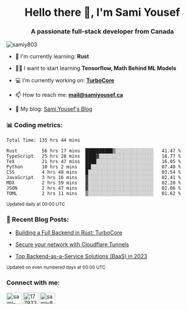 <h1 align="center">Hello there 👋, I'm Sami Yousef</h1>
<h3 align="center">A passionate full-stack developer from Canada</h3>

<p align="left"> <img src="https://komarev.com/ghpvc/?username=samiy803&label=Profile%20views&color=0e75b6&style=flat" alt="samiy803" /> </p>

- 🌱 I'm currently learning: **Rust**

- 👨‍💻 I want to start learning **Tensorflow, Math Behind ML Models**

- 💻 I’m currently working on: **[TurboCore](https://github.com/samiy803/TurboCore)**

- 📫 How to reach me: **mail@samiyousef.ca**

- 📝 My blog: [Sami Yousef's Blog](https://blog.samiyousef.ca)

<h3 align="left">📊 Coding metrics:</h3>
<!--START_SECTION:waka-->

```text
Total Time: 135 hrs 44 mins

Rust         56 hrs 17 mins  ██████████▒░░░░░░░░░░░░░░   41.47 %
TypeScript   25 hrs 28 mins  ████▓░░░░░░░░░░░░░░░░░░░░   18.77 %
TeX          21 hrs 47 mins  ████░░░░░░░░░░░░░░░░░░░░░   16.05 %
Python       10 hrs 2 mins   ██░░░░░░░░░░░░░░░░░░░░░░░   07.40 %
CSS          4 hrs 48 mins   █░░░░░░░░░░░░░░░░░░░░░░░░   03.54 %
JavaScript   3 hrs 16 mins   ▓░░░░░░░░░░░░░░░░░░░░░░░░   02.41 %
MDX          2 hrs 59 mins   ▓░░░░░░░░░░░░░░░░░░░░░░░░   02.20 %
JSON         2 hrs 47 mins   ▓░░░░░░░░░░░░░░░░░░░░░░░░   02.06 %
TOML         2 hrs 11 mins   ▒░░░░░░░░░░░░░░░░░░░░░░░░   01.62 %
```

<!--END_SECTION:waka-->
<sup>Updated daily at 00:00 UTC</sup>

<h3 align="left">📝 Recent Blog Posts:</h3>

<!-- BLOG-POST-LIST:START -->
- [Building a Full Backend in Rust: TurboCore](https://blog.samiyousef.ca/building-a-full-backend-in-rust-turbocore/)

- [Secure your network with Cloudflare Tunnels](https://blog.samiyousef.ca/secure-your-network-with-cloudflare-tunnels/)

- [Top Backend-as-a-Service Solutions &lpar;BaaS&rpar; in 2023](https://blog.samiyousef.ca/comparing-backend-as-a-service-solutions-a-complete-guide/)
<!-- BLOG-POST-LIST:END -->
<sup>Updated on even numbered days at 00:00 UTC</sup>

<h3 align="left">Connect with me:</h3>
<p align="left">
<a href="https://linkedin.com/in/sami-yousef" target="blank"><img align="center" src="https://raw.githubusercontent.com/rahuldkjain/github-profile-readme-generator/master/src/images/icons/Social/linked-in-alt.svg" alt="sami-yousef" height="30" width="40" /></a>
<a href="https://stackoverflow.com/users/17793354" target="blank"><img align="center" src="https://raw.githubusercontent.com/rahuldkjain/github-profile-readme-generator/master/src/images/icons/Social/stack-overflow.svg" alt="17793354" height="30" width="40" /></a>
<a href="https://www.leetcode.com/samiy8030" target="blank"><img align="center" src="https://raw.githubusercontent.com/rahuldkjain/github-profile-readme-generator/master/src/images/icons/Social/leet-code.svg" alt="samiy8030" height="30" width="40" /></a>
</p>
